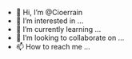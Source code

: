 - 👋 Hi, I’m @Cioerrain
- 👀 I’m interested in ...
- 🌱 I’m currently learning ...
- 💞️ I’m looking to collaborate on ...
- 📫 How to reach me ...

<!---
Cioerrain/Cioerrain is a ✨ special ✨ repository because its `README.md` (this file) appears on your GitHub profile.
You can click the Preview link to take a look at your changes.
--->
